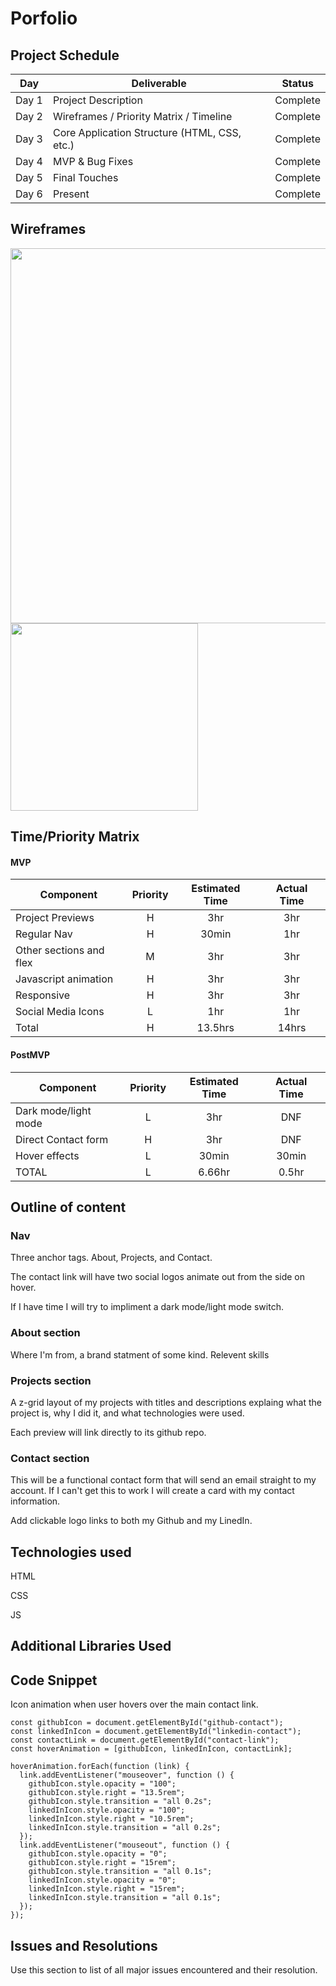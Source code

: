 # Porfolio

## Project Schedule

| Day   | Deliverable                                  | Status   |
| ----- | -------------------------------------------- | -------- |
| Day 1 | Project Description                          | Complete |
| Day 2 | Wireframes / Priority Matrix / Timeline      | Complete |
| Day 3 | Core Application Structure (HTML, CSS, etc.) | Complete |
| Day 4 | MVP & Bug Fixes                              | Complete |
| Day 5 | Final Touches                                | Complete |
| Day 6 | Present                                      | Complete |

## Wireframes

<img src='wireframes/portfolio-wireframe-desktop.jpg' width='600px'>

<img src='wireframes/portfolio-wireframe-mobile.jpg' width='300px'>

## Time/Priority Matrix

#### MVP

| Component               | Priority | Estimated Time | Actual Time |
| ----------------------- | :------: | :------------: | :---------: |
| Project Previews        |    H     |      3hr       |     3hr     |
| Regular Nav             |    H     |     30min      |     1hr     |
| Other sections and flex |    M     |      3hr       |     3hr     |
| Javascript animation    |    H     |      3hr       |     3hr     |
| Responsive              |    H     |      3hr       |     3hr     |
| Social Media Icons      |    L     |      1hr       |     1hr     |
| Total                   |    H     |    13.5hrs     |    14hrs    |

#### PostMVP

| Component            | Priority | Estimated Time | Actual Time |
| -------------------- | :------: | :------------: | :---------: |
| Dark mode/light mode |    L     |      3hr       |     DNF     |
| Direct Contact form  |    H     |      3hr       |     DNF     |
| Hover effects        |    L     |     30min      |    30min    |
| TOTAL                |    L     |     6.66hr     |    0.5hr    |

## Outline of content

### Nav

Three anchor tags. About, Projects, and Contact.

The contact link will have two social logos animate out from the side on hover.

If I have time I will try to impliment a dark mode/light mode switch.

### About section

Where I'm from, a brand statment of some kind.
Relevent skills

### Projects section

A z-grid layout of my projects with titles and descriptions explaing what the project is, why I did it, and what technologies were used.

Each preview will link directly to its github repo.

### Contact section

This will be a functional contact form that will send an email straight to my account.
If I can't get this to work I will create a card with my contact information.

Add clickable logo links to both my Github and my LinedIn.

## Technologies used

HTML

CSS

JS

## Additional Libraries Used

## Code Snippet

Icon animation when user hovers over the main contact link.

```
const githubIcon = document.getElementById("github-contact");
const linkedInIcon = document.getElementById("linkedin-contact");
const contactLink = document.getElementById("contact-link");
const hoverAnimation = [githubIcon, linkedInIcon, contactLink];

hoverAnimation.forEach(function (link) {
  link.addEventListener("mouseover", function () {
    githubIcon.style.opacity = "100";
    githubIcon.style.right = "13.5rem";
    githubIcon.style.transition = "all 0.2s";
    linkedInIcon.style.opacity = "100";
    linkedInIcon.style.right = "10.5rem";
    linkedInIcon.style.transition = "all 0.2s";
  });
  link.addEventListener("mouseout", function () {
    githubIcon.style.opacity = "0";
    githubIcon.style.right = "15rem";
    githubIcon.style.transition = "all 0.1s";
    linkedInIcon.style.opacity = "0";
    linkedInIcon.style.right = "15rem";
    linkedInIcon.style.transition = "all 0.1s";
  });
});

```

## Issues and Resolutions

Use this section to list of all major issues encountered and their resolution.
